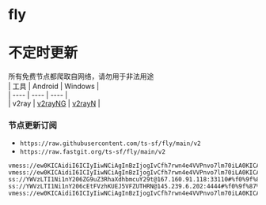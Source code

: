 # fly
# 不定时更新
所有免费节点都爬取自网络，请勿用于非法用途  
|  工具  | Android  | Windows  |  
|  ----  | ----   | ----  |  
| v2ray  | [v2rayNG](https://github.com/2dust/v2rayNG/releases) | [v2rayN](https://github.com/2dust/v2rayN/releases) |  
  
### 节点更新订阅  
- `https://raw.githubusercontent.com/ts-sf/fly/main/v2`  
- `https://raw.fastgit.org/ts-sf/fly/main/v2`  
``` 
vmess://ew0KICAidiI6ICIyIiwNCiAgInBzIjogIvCfh7rwn4e4VVPnvo7lm70iLA0KICAiYWRkIjogInVzNC4wMWRqLnNicyIsDQogICJwb3J0IjogIjQ0MyIsDQogICJpZCI6ICIxZDc0NmVlNS1jZWI4LTQ5NjAtODhmYi1kOWVmYzRlYTIzMjgiLA0KICAiYWlkIjogIjAiLA0KICAic2N5IjogImF1dG8iLA0KICAibmV0IjogIndzIiwNCiAgInR5cGUiOiAibm9uZSIsDQogICJob3N0IjogInVzNC4wMWRqLnNicyIsDQogICJwYXRoIjogIi9zb21ldGltZXNuYWl2ZSIsDQogICJ0bHMiOiAidGxzIiwNCiAgInNuaSI6ICIiDQp9
vmess://ew0KICAidiI6ICIyIiwNCiAgInBzIjogIvCfh7rwn4e4VVPnvo7lm70iLA0KICAiYWRkIjogIjE3Mi42Ny4xMzguMTkiLA0KICAicG9ydCI6ICI4MCIsDQogICJpZCI6ICJjYjhjYmJjMy0xMzdhLTQwNjQtOGQwMi1iMGVlM2NhMmMxOGMiLA0KICAiYWlkIjogIjAiLA0KICAic2N5IjogImF1dG8iLA0KICAibmV0IjogIndzIiwNCiAgInR5cGUiOiAibm9uZSIsDQogICJob3N0IjogInRvdS52dGNzcy50b3AiLA0KICAicGF0aCI6ICIvcWF6eGN2NjU1IiwNCiAgInRscyI6ICIiLA0KICAic25pIjogIiINCn0=
ss://YWVzLTI1Ni1nY206ZG9uZ3RhaXdhbmcuY29t@167.160.91.118:33110#%f0%9f%87%ba%f0%9f%87%b8US%e7%be%8e%e5%9b%bd
ss://YWVzLTI1Ni1nY206cEtFVzhKUEJ5VFZUTHRN@145.239.6.202:4444#%f0%9f%87%ac%f0%9f%87%a7GB%e8%8b%b1%e5%9b%bd
vmess://ew0KICAidiI6ICIyIiwNCiAgInBzIjogIvCfh7rwn4e4VVPnvo7lm70iLA0KICAiYWRkIjogIjY5LjI1LjExNS4xMzIiLA0KICAicG9ydCI6ICI0NDMiLA0KICAiaWQiOiAiNDE4MDQ4YWYtYTI5My00Yjk5LTliMGMtOThjYTM1ODBkZDI0IiwNCiAgImFpZCI6ICI2NCIsDQogICJzY3kiOiAiYXV0byIsDQogICJuZXQiOiAid3MiLA0KICAidHlwZSI6ICJub25lIiwNCiAgImhvc3QiOiAid3d3LjM4NzEzNDYwLnh5eiIsDQogICJwYXRoIjogIi9wYXRoLzE2ODQzMDYyNzI0MzAiLA0KICAidGxzIjogInRscyIsDQogICJzbmkiOiAid3d3LjM4NzEzNDYwLnh5eiINCn0=
```
